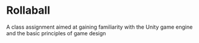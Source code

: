 # Rollaball

A class assignment aimed at gaining familiarity with the Unity game engine and the basic principles of game design
